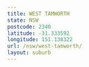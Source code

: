 ```yaml
---
title: WEST TAMWORTH
state: NSW
postcode: 2340
latitude: -31.333592
longitude: 151.138322
url: /nsw/west-tamworth/
layout: suburb
---
```

